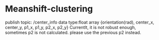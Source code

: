 # Meanshift-clustering

publish topic: /center_info
data type:float array {orientation(rad), center_x, center_y, p1_x, p1_y, p2_x, p2_y}
Currentlt, it is not robust enough, sometimes p2 is not calculated. please use the previous p2 instead. 
